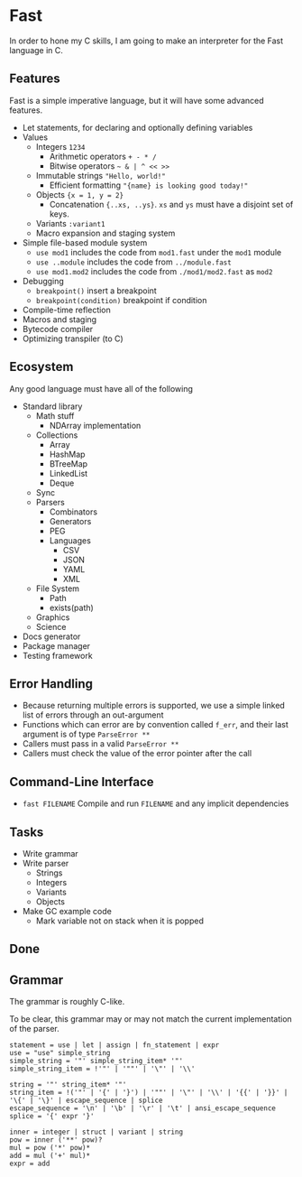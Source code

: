 # Fast

In order to hone my C skills, I am going to make an interpreter for the Fast language in C.

## Features

Fast is a simple imperative language, but it will have some advanced features.

- Let statements, for declaring and optionally defining variables
- Values
    - Integers `1234`
        - Arithmetic operators `+ - * /`
        - Bitwise operators `~ & | ^ << >>`
    - Immutable strings `"Hello, world!"`
        - Efficient formatting `"{name} is looking good today!"`
    - Objects `{x = 1, y = 2}`
        - Concatenation `{..xs, ..ys}`. `xs` and `ys` must have a disjoint set of keys.
    - Variants `:variant1`
    - Macro expansion and staging system
- Simple file-based module system
    - `use mod1` includes the code from `mod1.fast` under the `mod1` module
    - `use ..module` includes the code from `../module.fast`
    - `use mod1.mod2` includes the code from `./mod1/mod2.fast` as `mod2`
- Debugging
    - `breakpoint()` insert a breakpoint
    - `breakpoint(condition)` breakpoint if condition
- Compile-time reflection
- Macros and staging
- Bytecode compiler
- Optimizing transpiler (to C)

## Ecosystem

Any good language must have all of the following
- Standard library
    - Math stuff
        - NDArray implementation
    - Collections
        - Array
        - HashMap
        - BTreeMap
        - LinkedList
        - Deque
    - Sync
    - Parsers
        - Combinators
        - Generators
        - PEG
        - Languages
            - CSV
            - JSON
            - YAML
            - XML
    - File System
        - Path
        - exists(path)
    - Graphics
    - Science
- Docs generator
- Package manager
- Testing framework

## Error Handling

- Because returning multiple errors is supported, we use a simple linked list of errors through an out-argument
- Functions which can error are by convention called `f_err`, and their last argument is of type `ParseError **`
- Callers must pass in a valid `ParseError **`
- Callers must check the value of the error pointer after the call

## Command-Line Interface

- `fast FILENAME` Compile and run `FILENAME` and any implicit dependencies

## Tasks

- Write grammar
- Write parser
    - Strings
    - Integers
    - Variants
    - Objects
- Make GC example code
    - Mark variable not on stack when it is popped

## Done

## Grammar

The grammar is roughly C-like.

To be clear, this grammar may or may not match the current implementation of the parser.

```
statement = use | let | assign | fn_statement | expr
use = "use" simple_string
simple_string = '"' simple_string_item* '"'
simple_string_item = !'"' | '""' | '\"' | '\\'

string = '"' string_item* '"'
string_item = !('"' | '{' | '}') | '""' | '\"' | '\\' | '{{' | '}}' | '\{' | '\}' | escape_sequence | splice
escape_sequence = '\n' | '\b' | '\r' | '\t' | ansi_escape_sequence
splice = '{' expr '}'

inner = integer | struct | variant | string
pow = inner ('**' pow)?
mul = pow ('*' pow)*
add = mul ('+' mul)*
expr = add
```
